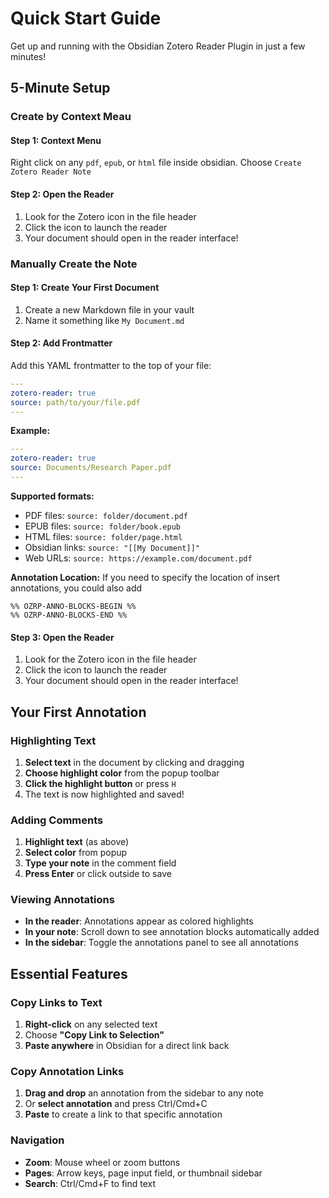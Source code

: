 # Quick Start Guide

Get up and running with the Obsidian Zotero Reader Plugin in just a few minutes!

## 5-Minute Setup

### Create by Context Meau
#### Step 1: Context Menu
Right click on any `pdf`, `epub`, or `html` file inside obsidian. Choose `Create Zotero Reader Note`

#### Step 2: Open the Reader

1. Look for the Zotero icon in the file header
2. Click the icon to launch the reader
3. Your document should open in the reader interface!

### Manually Create the Note
#### Step 1: Create Your First Document

1. Create a new Markdown file in your vault
2. Name it something like `My Document.md`

#### Step 2: Add Frontmatter

Add this YAML frontmatter to the top of your file:

```yaml
---
zotero-reader: true
source: path/to/your/file.pdf
---
```

**Example:**
```yaml
---
zotero-reader: true
source: Documents/Research Paper.pdf
---
```

**Supported formats:**
- PDF files: `source: folder/document.pdf`
- EPUB files: `source: folder/book.epub` 
- HTML files: `source: folder/page.html`
- Obsidian links: `source: "[[My Document]]"`
- Web URLs: `source: https://example.com/document.pdf`

**Annotation Location:**
If you need to specify the location of insert annotations, you could also add
```
%% OZRP-ANNO-BLOCKS-BEGIN %%
%% OZRP-ANNO-BLOCKS-END %%
```


#### Step 3: Open the Reader

1. Look for the Zotero icon in the file header
2. Click the icon to launch the reader
3. Your document should open in the reader interface!

## Your First Annotation

### Highlighting Text

1. **Select text** in the document by clicking and dragging
2. **Choose highlight color** from the popup toolbar
3. **Click the highlight button** or press `H`
4. The text is now highlighted and saved!

### Adding Comments

1. **Highlight text** (as above)
2. **Select color** from popup
3. **Type your note** in the comment field
4. **Press Enter** or click outside to save

### Viewing Annotations

- **In the reader**: Annotations appear as colored highlights
- **In your note**: Scroll down to see annotation blocks automatically added
- **In the sidebar**: Toggle the annotations panel to see all annotations

## Essential Features

### Copy Links to Text

1. **Right-click** on any selected text
2. Choose **"Copy Link to Selection"**
3. **Paste anywhere** in Obsidian for a direct link back

### Copy Annotation Links

1. **Drag and drop** an annotation from the sidebar to any note
2. Or **select annotation** and press Ctrl/Cmd+C
3. **Paste** to create a link to that specific annotation

### Navigation

- **Zoom**: Mouse wheel or zoom buttons
- **Pages**: Arrow keys, page input field, or thumbnail sidebar
- **Search**: Ctrl/Cmd+F to find text
